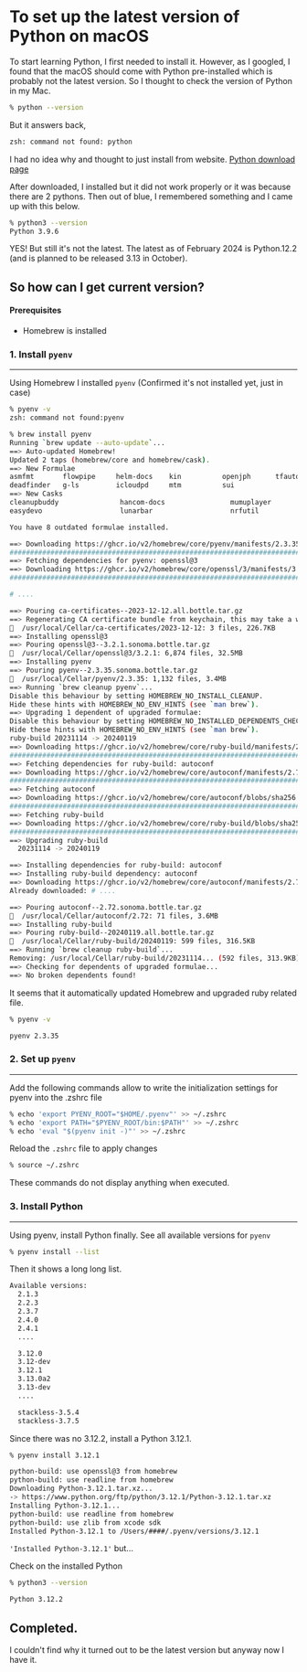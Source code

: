 # To set up the latest version of Python on macOS

To start learning Python, I first needed to install it. However, as I googled, I found that the macOS should come with Python pre-installed which is probably not the latest version. 
So I thought to check the version of Python in my Mac.

```bash
% python --version
```
But it answers back,
```bash
zsh: command not found: python
```
I had no idea why and thought to just install from website.
[Python download page](https://www.python.org/downloads/release/python-3122/)

After downloaded, I installed but it did not work properly or it was because there are 2 pythons.
Then out of blue, I remembered something and I came up with this below.

```bash
% python3 --version
Python 3.9.6
```

YES!
But still it's not the latest. The latest as of February 2024 is Python.12.2 (and is planned to be released 3.13 in October).


## So how can I get current version?

#### Prerequisites
* Homebrew is installed

### 1. Install `pyenv`
***
Using Homebrew I installed `pyenv`
(Confirmed it's not installed yet, just in case)
```bash
% pyenv -v
zsh: command not found:pyenv
```
```bash
% brew install pyenv
Running `brew update --auto-update`...
==> Auto-updated Homebrew!
Updated 2 taps (homebrew/core and homebrew/cask).
==> New Formulae
asmfmt       flowpipe     helm-docs    kin          openjph      tfautomv
deadfinder   g-ls         icloudpd     mtm          sui
==> New Casks
cleanupbuddy               hancom-docs                mumuplayer
easydevo                   lunarbar                   nrfutil

You have 8 outdated formulae installed.

==> Downloading https://ghcr.io/v2/homebrew/core/pyenv/manifests/2.3.35
######################################################################### 100.0%
==> Fetching dependencies for pyenv: openssl@3
==> Downloading https://ghcr.io/v2/homebrew/core/openssl/3/manifests/3.2.1
######################################################################### 100.0%

# ....

==> Pouring ca-certificates--2023-12-12.all.bottle.tar.gz
==> Regenerating CA certificate bundle from keychain, this may take a while...
🍺  /usr/local/Cellar/ca-certificates/2023-12-12: 3 files, 226.7KB
==> Installing openssl@3
==> Pouring openssl@3--3.2.1.sonoma.bottle.tar.gz
🍺  /usr/local/Cellar/openssl@3/3.2.1: 6,874 files, 32.5MB
==> Installing pyenv
==> Pouring pyenv--2.3.35.sonoma.bottle.tar.gz
🍺  /usr/local/Cellar/pyenv/2.3.35: 1,132 files, 3.4MB
==> Running `brew cleanup pyenv`...
Disable this behaviour by setting HOMEBREW_NO_INSTALL_CLEANUP.
Hide these hints with HOMEBREW_NO_ENV_HINTS (see `man brew`).
==> Upgrading 1 dependent of upgraded formulae:
Disable this behaviour by setting HOMEBREW_NO_INSTALLED_DEPENDENTS_CHECK.
Hide these hints with HOMEBREW_NO_ENV_HINTS (see `man brew`).
ruby-build 20231114 -> 20240119
==> Downloading https://ghcr.io/v2/homebrew/core/ruby-build/manifests/20240119
######################################################################### 100.0%
==> Fetching dependencies for ruby-build: autoconf
==> Downloading https://ghcr.io/v2/homebrew/core/autoconf/manifests/2.72
######################################################################### 100.0%
==> Fetching autoconf
==> Downloading https://ghcr.io/v2/homebrew/core/autoconf/blobs/sha256:12368e33b
######################################################################### 100.0%
==> Fetching ruby-build
==> Downloading https://ghcr.io/v2/homebrew/core/ruby-build/blobs/sha256:61f4463
######################################################################### 100.0%
==> Upgrading ruby-build
  20231114 -> 20240119 

==> Installing dependencies for ruby-build: autoconf
==> Installing ruby-build dependency: autoconf
==> Downloading https://ghcr.io/v2/homebrew/core/autoconf/manifests/2.72
Already downloaded: # ....

==> Pouring autoconf--2.72.sonoma.bottle.tar.gz
🍺  /usr/local/Cellar/autoconf/2.72: 71 files, 3.6MB
==> Installing ruby-build
==> Pouring ruby-build--20240119.all.bottle.tar.gz
🍺  /usr/local/Cellar/ruby-build/20240119: 599 files, 316.5KB
==> Running `brew cleanup ruby-build`...
Removing: /usr/local/Cellar/ruby-build/20231114... (592 files, 313.9KB)
==> Checking for dependents of upgraded formulae...
==> No broken dependents found!
```

It seems that it automatically updated Homebrew and upgraded ruby related file.

```bash
% pyenv -v 
```
```bash
pyenv 2.3.35
```

### 2. Set up `pyenv`
***
Add the following commands allow to write the initialization settings for pyenv into the .zshrc file
```bash
% echo 'export PYENV_ROOT="$HOME/.pyenv"' >> ~/.zshrc
% echo 'export PATH="$PYENV_ROOT/bin:$PATH"' >> ~/.zshrc
% echo 'eval "$(pyenv init -)"' >> ~/.zshrc
```

Reload the `.zshrc` file to apply changes 
```bash
% source ~/.zshrc
```

These commands do not display anything  when executed.

### 3. Install Python
***
Using pyenv, install Python finally.
See all available versions for `pyenv`

```bash
% pyenv install --list
```
Then it shows a long long list.
```bash
Available versions:
  2.1.3
  2.2.3
  2.3.7
  2.4.0
  2.4.1
  ....

  3.12.0
  3.12-dev
  3.12.1
  3.13.0a2
  3.13-dev
  ....

  stackless-3.5.4
  stackless-3.7.5
```

Since there was no 3.12.2, install a Python 3.12.1.

```bash
% pyenv install 3.12.1
```
```bash
python-build: use openssl@3 from homebrew
python-build: use readline from homebrew
Downloading Python-3.12.1.tar.xz...
-> https://www.python.org/ftp/python/3.12.1/Python-3.12.1.tar.xz
Installing Python-3.12.1...
python-build: use readline from homebrew
python-build: use zlib from xcode sdk
Installed Python-3.12.1 to /Users/####/.pyenv/versions/3.12.1
```
`'Installed Python-3.12.1'`  but...

Check on the installed Python

```bash
% python3 --version 
```
```bash
Python 3.12.2
```

## Completed. 
I couldn't find why it turned out to be the latest version but anyway now I have it.